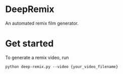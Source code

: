 # DeepRemix
An automated remix film generator.

# Get started
To generate a remix video, run
~~~~
python deep-remix.py --video {your_video_filename}
~~~~
